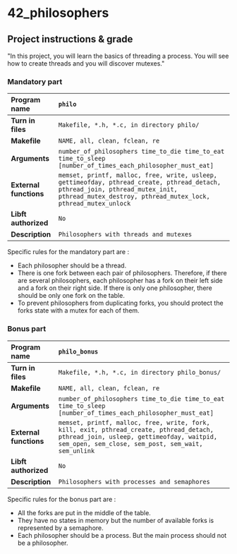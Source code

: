 # 42_philosophers

## Project instructions & grade

"In this project, you will learn the basics of threading a process. You will see how to create threads and you will discover mutexes."

### Mandatory part

| Program name | `philo` |
|:--- |:--- |
| **Turn in files** | `Makefile, *.h, *.c, in directory philo/` |
| **Makefile** | `NAME, all, clean, fclean, re` |
| **Arguments** | `number_of_philosophers time_to_die time_to_eat time_to_sleep [number_of_times_each_philosopher_must_eat]` |
| **External functions** | `memset, printf, malloc, free, write, usleep, gettimeofday, pthread_create, pthread_detach, pthread_join, pthread_mutex_init, pthread_mutex_destroy, pthread_mutex_lock, pthread_mutex_unlock`|
| **Libft authorized** | `No` |
| **Description** | `Philosophers with threads and mutexes` |

Specific rules for the mandatory part are :
- Each philosopher should be a thread.
- There is one fork between each pair of philosophers. Therefore, if there are several philosophers, each philosopher has a fork on their left side and a fork on their right side. If there is only one philosopher, there should be only one fork on the table.
- To prevent philosophers from duplicating forks, you should protect the forks state with a mutex for each of them.

### Bonus part

| Program name | `philo_bonus` |
|:--- |:--- |
| **Turn in files** | `Makefile, *.h, *.c, in directory philo_bonus/` |
| **Makefile** | `NAME, all, clean, fclean, re` |
| **Arguments** | `number_of_philosophers time_to_die time_to_eat time_to_sleep [number_of_times_each_philosopher_must_eat]` |
| **External functions** | `memset, printf, malloc, free, write, fork, kill, exit, pthread_create, pthread_detach, pthread_join, usleep, gettimeofday, waitpid, sem_open, sem_close, sem_post, sem_wait, sem_unlink` |
| **Libft authorized** | `No` |
| **Description** | `Philosophers with processes and semaphores` |

Specific rules for the bonus part are :
- All the forks are put in the middle of the table.
- They have no states in memory but the number of available forks is represented by a semaphore.
- Each philosopher should be a process. But the main process should not be a philosopher.
